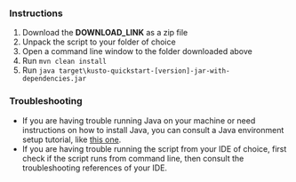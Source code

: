 ### Instructions
1. Download the **DOWNLOAD_LINK** as a zip file
2. Unpack the script to your folder of choice
3. Open a command line window to the folder downloaded above
4. Run `mvn clean install`
5. Run `java target\kusto-quickstart-[version]-jar-with-dependencies.jar`

### Troubleshooting

* If you are having trouble running Java on your machine or need instructions on how to install Java, you can consult a Java environment setup tutorial, like [this one](https://www.tutorialspoint.com/java/java_environment_setup.htm).
* If you are having trouble running the script from your IDE of choice, first check if the script runs from command line, then consult the troubleshooting references of your IDE.